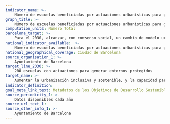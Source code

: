 ```yaml
---
indicator_name: >-
    Número de escuelas beneficiadas por actuaciones urbanísticas para generar entornos escolares protegidos
graph_title: >-
    Número de escuelas beneficiadas por actuaciones urbanísticas para generar entornos escolares protegidos
computation_units: Número Total
barcelona_target: >-
    Para el 2030, alcanzar, con consenso social, un cambio de modelo urbano para disponer de un espacio público más saludable y más sostenible, especialmente en los alrededores de las escuelas
national_indicator_available:  >-
    Número de escuelas beneficiadas por actuaciones urbanísticas para generar entornos escolares protegidos
national_geographical_coverage: Ciudad de Barcelona 
source_organisation_1: >-
    Ayuntamiento de Barcelona
target_line_2030: >-
    200 escuelas con actuaciones para generar entornos protegidos
target_name: >-
    Aumentar la urbanización inclusiva y sostenible, y la capacidad para la planificación y la gestión participativas, integradas y sostenibles de los asentamientos humanos en todos los países
indicator_definition:
goal_meta_link_text: Metadatos de los Objetivos de Desarrollo Sostenible de las Naciones Unidas (pdf 894kB)
source_periodicity_1: >-
    Datos disponibles cada año
source_url_text_1:
source_other_info_1: >-
    Ayuntamiento de Barcelona
---
```

